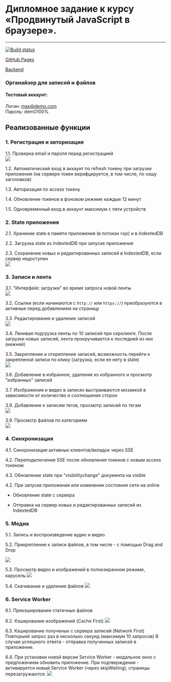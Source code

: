 # Дипломное задание к курсу «Продвинутый JavaScript в браузере».

---

[![Build status](https://ci.appveyor.com/api/projects/status/fd6ptqhm74xdasqe/branch/main?svg=true)](https://ci.appveyor.com/project/MaxKrch/ahj-lesson12-task3/branch/main)

[GitHub Pages](https://maxkrch.github.io/Chaos-Organizer/)

[Backend](https://github.com/MaxKrch/Chaos-Organizer-backend)

### Органайзер для записей и файлов

#### Тестовый аккаунт:
Логин: max@demo.com  
Пароль: demO100%

## Реализованные функции

### 1. Регистрация и авторизация  
  1.1. Проверка email и пароля перед регистрацией  
  ![](https://i.imgur.com/kXpBHxK.png)

  1.2. Автоматический вход в аккаунт по refresh токену при загрузке приложения (на сервере токен верифцируется, в том числе, по хэшу заголовков)  
  
  1.3. Авторизация по access токену  
  
  1.4. Обновление токенов в фоновом режиме каждые 12 минут  
  
  1.5. Одновременный вход в аккаунт максимум с пяти устройств  


### 2. State приложения  
  2.1. Хранение state в памяти приложения (в потоках rxjs) и в IndextedDB  

  2.2. Загрузка state из IndextedDB при запуске приложения  

  2.3. Сохранение новых и редактированных записей в IndextedDB, если сервер недоступен  
![](https://i.imgur.com/g8YTcaz.png)   

### 3. Записи и лента
  3.1. "Интерфейс загрузки" во время запроса новой ленты  
![](https://i.imgur.com/mAYRe9N.png)     

  3.2. Ссылки (если начинаются с `http://` или `https://`) преобразуются в активные перед добавлением на страницу  

  3.3. Редактирование и удаление записей  
![](https://i.imgur.com/ZUKICyD.png)  

  3.4. Ленивая подгрузка ленты по 10 записей при скролинге. После загрузки новых записей, лента прокручивается к последней из них (нижней)  

  3.5. Закрепление и открепление записей, возможность перейти к закрепленой записи по клику (загрузка, если ее нету в state)  
![](https://i.imgur.com/w4LfMxB.png)  

  3.6. Добавление в избранное, удаление из избранного и просмотр "избранных" записей  

  3.7. Изображения и видео в записях выстраиваются мозаикой в зависимости от количество и соотношения сторон  

  3.9. Добавление к записям тегов, просмотр записей по тегам  
![](https://i.imgur.com/QhnpxSc.png)   

  3.9. Просмотр файлов по категориям  
![](https://i.imgur.com/qIl9ykb.png)   

### 4. Синхронизация
  4.1. Синхронизация активных клиентов/вкладок через SSE  

  4.2. Переподключение SSE после обновления токенов с новым access токеном  

  4.3. Обновление state при "visibilitychange" документа на visible  

  4.2. При запуске приложения или изменении состояния сети на online  

   - Обновление state с сервера  

   - Отправка на сервер новых и редактированных записей из IndextedDB

### 5. Медиа
  5.1. Запись и воспроизведение аудио и видео  

  5.2. Прикрепление к записи файлов, в том числе - с помощью Drag and Drop  

![](https://i.imgur.com/fILmBJq.png)  

  5.3. Просмотр видео и изображений в полноэкранном режиме, карусель
![](https://i.imgur.com/w0beFzh.png)  

  5.4. Скачивание и удаление файлов
![](https://i.imgur.com/mjZXdXs)    

### 6. Service Worker
  6.1. Прекэширование статичных файлов  

  6.2. Кэширование изображений (Cache First)
![](https://i.imgur.com/oU50bHk.png)  

  6.3. Кэширование полученых с сервера записей (Network First)
  Повторынй запрос раз в несколько секунд (максимум 10 запросов) 
  В случае успешного ответа - отправка полученных записей в приложение.  

  6.4. При установки новой версии Service Worker - модальное окно с предложением обновить приложение.
  При подтверждении - активируется новый Service Worker (через skipWaiting), страницы перезагружаются.
![](https://i.imgur.com/9bwrBdW.png)
